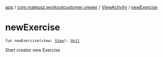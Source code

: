 [app](../../index.md) / [com.mateusz.workoutcustomer.viewer](../index.md) / [ViewActivity](index.md) / [newExercise](./new-exercise.md)

# newExercise

`fun newExercise(view: `[`View`](https://developer.android.com/reference/android/view/View.html)`): `[`Unit`](https://kotlinlang.org/api/latest/jvm/stdlib/kotlin/-unit/index.html)

Start creator new Exercise

